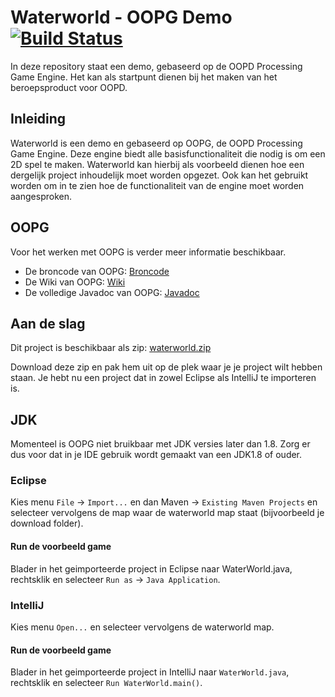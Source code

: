 # Waterworld - OOPG Demo [![Build Status](https://travis-ci.org/HANICA/waterworld.svg?branch=master)](https://travis-ci.org/HANICA/waterworld)

In deze repository staat een demo, gebaseerd op de OOPD Processing Game Engine. Het kan als 
startpunt dienen bij het maken van het beroepsproduct voor OOPD.

## Inleiding

Waterworld is een demo en gebaseerd op OOPG, de OOPD Processing Game Engine. Deze engine biedt 
alle basisfunctionaliteit die nodig is om een 2D spel te maken. Waterworld kan hierbij als 
voorbeeld dienen hoe een dergelijk project inhoudelijk moet worden opgezet. Ook kan het gebruikt 
worden om in te zien hoe de functionaliteit van de engine moet worden aangesproken.

## OOPG

Voor het werken met OOPG is verder meer informatie beschikbaar.

* De broncode van OOPG:   [Broncode](https://github.com/HANICA/oopg) 
* De Wiki van OOPG: [Wiki](https://github.com/HANICA/oopg/wiki)
* De volledige Javadoc van OOPG: [Javadoc](http://hanica.github.io/oopg/) 

## Aan de slag

Dit project is beschikbaar als zip: [waterworld.zip](https://github.com/HANICA/waterworld/archive/master.zip) 

Download deze zip en pak hem uit op de plek waar je je project wilt hebben staan. Je hebt nu een project
dat in zowel Eclipse als IntelliJ te importeren is.

## JDK
Momenteel is OOPG niet bruikbaar met JDK versies later dan 1.8. Zorg er dus voor dat in je IDE gebruik wordt gemaakt van
een JDK1.8 of ouder.

### Eclipse
Kies menu `File` -> `Import...` en dan Maven -> `Existing Maven Projects` en selecteer vervolgens de map waar de waterworld map staat (bijvoorbeeld je download folder).

#### Run de voorbeeld game
Blader in het geimporteerde project in Eclipse naar WaterWorld.java, rechtsklik en selecteer `Run as` -> `Java Application`.

### IntelliJ
Kies menu `Open...` en selecteer vervolgens de waterworld map.

#### Run de voorbeeld game
Blader in het geimporteerde project in IntelliJ naar `WaterWorld.java`, rechtsklik en selecteer `Run WaterWorld.main()`.
